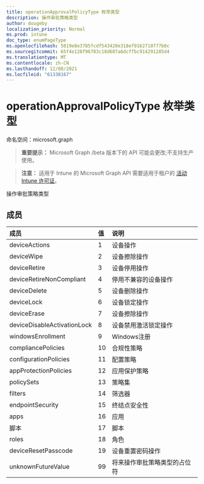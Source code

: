```yaml
---
title: operationApprovalPolicyType 枚举类型
description: 操作审批策略类型
author: dougeby
localization_priority: Normal
ms.prod: intune
doc_type: enumPageType
ms.openlocfilehash: 5019e8e3785fcdf543420e318ef0162710777b0c
ms.sourcegitcommit: 65f4e128f96783c18d607a6dcffbc914291285d4
ms.translationtype: MT
ms.contentlocale: zh-CN
ms.lasthandoff: 12/08/2021
ms.locfileid: "61338167"
---
```

# <a name="operationapprovalpolicytype-enum-type"></a>operationApprovalPolicyType 枚举类型

命名空间：microsoft.graph

> **重要提示：** Microsoft Graph /beta 版本下的 API 可能会更改;不支持生产使用。

> **注意：** 适用于 Intune 的 Microsoft Graph API 需要适用于租户的 [活动 Intune 许可证](https://go.microsoft.com/fwlink/?linkid=839381)。

操作审批策略类型

## <a name="members"></a>成员
|成员|值|说明|
|:---|:---|:---|
|deviceActions|1|设备操作|
|deviceWipe|2|设备擦除操作|
|deviceRetire|3|设备停用操作|
|deviceRetireNonCompliant|4|停用不兼容的设备操作|
|deviceDelete|5|设备删除操作|
|deviceLock|6 |设备锁定操作|
|deviceErase|7 |设备擦除操作|
|deviceDisableActivationLock|8 |设备禁用激活锁定操作|
|windowsEnrollment|9 |Windows注册|
|compliancePolicies|10 |合规性策略|
|configurationPolicies|11|配置策略|
|appProtectionPolicies|12 |应用保护策略|
|policySets|13|策略集|
|filters|14 |筛选器|
|endpointSecurity|15 |终结点安全性|
|apps|16|应用|
|脚本|17 |脚本|
|roles|18 |角色|
|deviceResetPasscode|19|设备重置密码操作|
|unknownFutureValue|99|将来操作审批策略类型的占位符|




